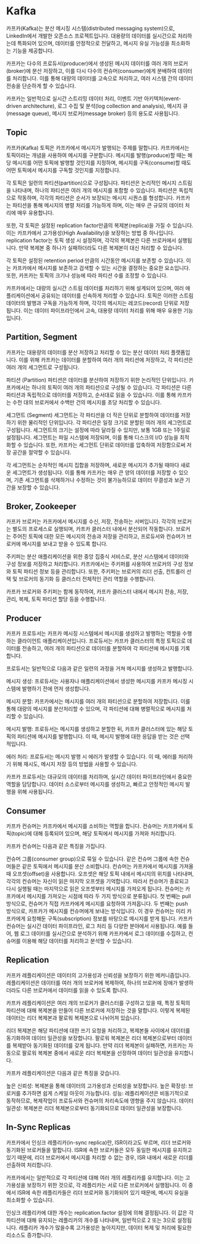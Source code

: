 # Kafka
카프카(Kafka)는 분산 메시징 시스템(distributed messaging system)으로, LinkedIn에서 개발한 오픈소스 프로젝트입니다. 대용량의 데이터를 실시간으로 처리하는데 특화되어 있으며, 데이터를 안정적으로 전달하고, 메시지 유실 가능성을 최소화하는 기능을 제공합니다.

카프카는 다수의 프로듀서(producer)에서 생성된 메시지 데이터를 여러 개의 브로커(broker)에 분산 저장하고, 이를 다시 다수의 컨슈머(consumer)에게 분배하여 데이터를 처리합니다. 이를 통해 대량의 데이터를 고속으로 처리하고, 여러 시스템 간의 데이터 전송을 단순하게 할 수 있습니다.

카프카는 일반적으로 실시간 스트리밍 데이터 처리, 이벤트 기반 아키텍처(event-driven architecture), 로그 수집 및 분석(log collection and analysis), 메시지 큐(message queue), 메시지 브로커(message broker) 등의 용도로 사용됩니다.
<br>

## Topic
카프카(Kafka) 토픽은 카프카에서 메시지가 발행되는 주제를 말합니다. 카프카에서는 토픽이라는 개념을 사용하여 메시지를 구분합니다. 메시지를 발행(produce)할 때는 해당 메시지를 어떤 토픽에 발행할 것인지를 지정하며, 메시지를 구독(consume)할 때도 어떤 토픽에서 메시지를 구독할 것인지를 지정합니다.

각 토픽은 일련의 파티션(partition)으로 구성됩니다. 파티션은 논리적인 메시지 스트림을 나타내며, 하나의 파티션은 여러 개의 메시지를 포함할 수 있습니다. 파티션은 독립적으로 작동하며, 각각의 파티션은 순서가 보장되는 메시지 시퀀스를 형성합니다. 카프카는 파티션을 통해 메시지의 병렬 처리를 가능하게 하며, 이는 매우 큰 규모의 데이터 처리에 매우 유용합니다.

또한, 각 토픽은 설정된 replication factor만큼의 복제본(replica)을 가질 수 있습니다. 이는 카프카에서 고가용성(High Availability)을 보장하는 방법 중 하나입니다. replication factor는 토픽 생성 시 설정하며, 각각의 복제본은 다른 브로커에서 실행됩니다. 만약 복제본 중 하나가 실패하더라도 다른 복제본이 대신 처리할 수 있습니다.

각 토픽은 설정된 retention period 만큼의 시간동안 메시지를 보존할 수 있습니다. 이는 카프카에서 메시지를 보존하고 검색할 수 있는 시간을 결정하는 중요한 요소입니다. 또한, 카프카는 토픽의 크기나 성능에 따라 파티션 수를 조정할 수 있습니다.

카프카에서는 대량의 실시간 스트림 데이터를 처리하기 위해 설계되어 있으며, 여러 애플리케이션에서 공유되는 데이터를 신속하게 처리할 수 있습니다. 토픽은 이러한 스트림 데이터의 발행과 구독을 가능하게 하며, 각각의 메시지는 레코드(record) 단위로 저장됩니다. 이는 데이터 파이프라인에서 고속, 대용량 데이터 처리를 위해 매우 유용한 기능입니다.
<br>

## Partition, Segment
카프카는 대용량의 데이터를 분산 저장하고 처리할 수 있는 분산 데이터 처리 플랫폼입니다. 이를 위해 카프카는 데이터를 분할하여 여러 개의 파티션에 저장하고, 각 파티션은 여러 개의 세그먼트로 구성됩니다.

파티션 (Partition)
파티션은 데이터를 분산하여 저장하기 위한 논리적인 단위입니다. 카프카에서는 하나의 토픽이 여러 개의 파티션으로 구성될 수 있습니다. 각 파티션은 다른 파티션과 독립적으로 데이터를 저장하고, 순서대로 읽을 수 있습니다. 이를 통해 카프카는 수천 대의 브로커에서 수백만 건의 메시지를 초당 처리할 수 있습니다.

세그먼트 (Segment)
세그먼트는 각 파티션을 더 작은 단위로 분할하여 데이터를 저장하기 위한 물리적인 단위입니다. 각 파티션은 일정 크기로 분할된 여러 개의 세그먼트로 구성됩니다. 세그먼트의 크기는 설정에 따라 달라질 수 있지만, 보통 1GB 또는 1주일로 설정됩니다. 세그먼트는 파일 시스템에 저장되며, 이를 통해 디스크의 I/O 성능을 최적화할 수 있습니다. 또한, 카프카는 세그먼트 단위로 데이터를 압축하여 저장함으로써 저장 공간을 절약할 수 있습니다.

각 세그먼트는 순차적인 메시지 집합을 저장하며, 새로운 메시지가 추가될 때마다 새로운 세그먼트가 생성됩니다. 이를 통해 카프카는 매우 큰 양의 데이터를 저장할 수 있으며, 기존 세그먼트를 삭제하거나 수정하는 것이 불가능하므로 데이터 무결성과 보관 기간을 보장할 수 있습니다.
<br>

## Broker, Zookeeper
카프카 브로커는 카프카에서 메시지를 수신, 저장, 전송하는 서버입니다. 각각의 브로커는 별도의 프로세스로 실행되며, 카프카 클러스터 내에서 분산되어 작동합니다. 브로커는 주어진 토픽에 대한 모든 메시지의 전송과 저장을 관리하고, 프로듀서와 컨슈머가 브로커에 메시지를 보내고 받을 수 있도록 합니다.

주키퍼는 분산 애플리케이션을 위한 중앙 집중식 서비스로, 분산 시스템에서 데이터와 구성 정보를 저장하고 처리합니다. 카프카에서는 주키퍼를 사용하여 브로커의 구성 정보와 토픽 파티션 정보 등을 관리합니다. 또한, 주키퍼는 브로커의 리더 선출, 컨트롤러 선택 및 브로커의 동기화 등 클러스터 전체적인 관리 역할을 수행합니다.

카프카 브로커와 주키퍼는 함께 동작하여, 카프카 클러스터 내에서 메시지 전송, 저장, 관리, 복제, 토픽 파티션 할당 등을 수행합니다.
<br>

## Producer
카프카 프로듀서는 카프카 메시징 시스템에서 메시지를 생성하고 발행하는 역할을 수행하는 클라이언트 애플리케이션입니다. 프로듀서는 카프카 클러스터의 특정 토픽으로 데이터를 전송하고, 여러 개의 파티션으로 데이터를 분할하여 각 파티션에 메시지를 기록합니다.

프로듀서는 일반적으로 다음과 같은 일련의 과정을 거쳐 메시지를 생성하고 발행합니다.

메시지 생성: 프로듀서는 사용자나 애플리케이션에서 생성한 메시지를 카프카 메시징 시스템에 발행하기 전에 먼저 생성합니다.

메시지 분할: 카프카에서는 메시지를 여러 개의 파티션으로 분할하여 저장합니다. 이를 통해 대량의 메시지를 분산처리할 수 있으며, 각 파티션에 대해 병렬적으로 메시지를 처리할 수 있습니다.

메시지 발행: 프로듀서는 메시지를 생성하고 분할한 뒤, 카프카 클러스터에 있는 해당 토픽의 파티션에 메시지를 발행합니다. 이 때, 메시지 발행에 대한 응답을 받는 것은 선택적입니다.

에러 처리: 프로듀서는 메시지 발행 시 에러가 발생할 수 있습니다. 이 때, 에러를 처리하기 위해 재시도, 메시지 저장 등의 방법을 사용할 수 있습니다.

카프카 프로듀서는 대규모의 데이터를 처리하며, 실시간 데이터 파이프라인에서 중요한 역할을 담당합니다. 데이터 소스로부터 메시지를 생성하고, 빠르고 안정적인 메시지 발행을 위해 사용됩니다.
<br>

## Consumer
카프카 컨슈머는 카프카에서 메시지를 소비하는 역할을 합니다. 컨슈머는 카프카에서 토픽(topic)에 대해 등록되어 있으며, 해당 토픽에서 메시지를 가져와 처리합니다.

카프카 컨슈머는 다음과 같은 특징을 가집니다.

컨슈머 그룹(consumer group)으로 묶일 수 있습니다. 같은 컨슈머 그룹에 속한 컨슈머들은 같은 토픽에서 메시지를 분산 소비합니다.
컨슈머는 카프카에서 메시지를 가져올 때 오프셋(offset)을 사용합니다. 오프셋은 해당 토픽 내에서 메시지의 위치를 나타내며, 각각의 컨슈머는 자신이 읽은 마지막 오프셋을 기억합니다. 따라서 컨슈머가 종료되고 다시 실행될 때는 마지막으로 읽은 오프셋부터 메시지를 가져오게 됩니다.
컨슈머는 카프카에서 메시지를 가져오는 시점에 따라 두 가지 방식으로 분류됩니다. 첫 번째는 pull 방식으로, 컨슈머가 직접 카프카에게 메시지를 요청하여 가져옵니다. 두 번째는 push 방식으로, 카프카가 메시지를 컨슈머에게 보내는 방식입니다. 이 경우 컨슈머는 미리 카프카에게 요청해둔 구독(subscription) 정보를 바탕으로 메시지를 받게 됩니다.
카프카 컨슈머는 실시간 데이터 파이프라인, 로그 처리 등 다양한 분야에서 사용됩니다. 예를 들어, 웹 로그 데이터를 실시간으로 분석하기 위해 카프카에서 로그 데이터를 수집하고, 컨슈머를 이용해 해당 데이터를 처리하고 분석할 수 있습니다.
<br>

## Replication
카프카 레플리케이션은 데이터의 고가용성과 신뢰성을 보장하기 위한 메커니즘입니다. 레플리케이션은 데이터를 여러 개의 브로커에 복제하여, 하나의 브로커에 장애가 발생하더라도 다른 브로커에서 데이터를 읽을 수 있도록 합니다.

카프카 레플리케이션은 여러 개의 브로커가 클러스터를 구성하고 있을 때, 특정 토픽의 파티션에 대해 복제본을 만들어 다른 브로커에 저장하는 것을 말합니다. 이렇게 복제된 데이터는 리더 복제본과 팔로워 복제본으로 나뉘어져 있습니다.

리더 복제본은 해당 파티션에 대한 쓰기 요청을 처리하고, 복제본들 사이에서 데이터를 동기화하여 데이터 일관성을 보장합니다. 팔로워 복제본은 리더 복제본으로부터 데이터를 복제받아 동기화된 데이터를 갖게 됩니다. 만약 리더 복제본이 실패하면, 카프카는 자동으로 팔로워 복제본 중에서 새로운 리더 복제본을 선정하여 데이터 일관성을 유지합니다.

카프카 레플리케이션은 다음과 같은 특징을 갖습니다.

높은 신뢰성: 복제본을 통해 데이터의 고가용성과 신뢰성을 보장합니다.
높은 확장성: 브로커를 추가하면 쉽게 스케일 아웃이 가능합니다.
성능: 레플리케이션은 비동기적으로 동작하므로, 복제작업이 프로듀서와 컨슈머의 처리속도에 영향을 주지 않습니다.
데이터 일관성: 복제본은 리더 복제본으로부터 동기화되므로 데이터 일관성을 보장합니다.
<br>

## In-Sync Replicas
카프카에서 인싱크 레플리카(in-sync replica)란, ISR이라고도 부르며, 리더 브로커와 동기화된 브로커들을 말합니다. ISR에 속한 브로커들은 모두 동일한 메시지를 유지하고 있기 때문에, 리더 브로커에서 메시지를 처리할 수 없는 경우, ISR 내에서 새로운 리더를 선출하여 처리합니다.

카프카에서는 일반적으로 각 파티션에 대해 여러 개의 레플리카를 유지합니다. 이는 고가용성을 보장하기 위한 것으로, 각 레플리카는 서로 다른 브로커에서 실행됩니다. 이 중에서 ISR에 속한 레플리카들은 리더 브로커와 동기화되어 있기 때문에, 메시지 유실을 최소화할 수 있습니다.

인싱크 레플리카에 대한 개수는 replication.factor 설정에 의해 결정됩니다. 이 값은 각 파티션에 대해 유지되는 레플리카의 개수를 나타내며, 일반적으로 2 또는 3으로 설정됩니다. 레플리카 개수가 많을수록 고가용성은 높아지지만, 데이터 복제 및 처리에 필요한 리소스도 증가합니다.
